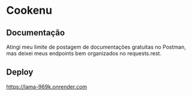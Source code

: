 # Cookenu

## Documentação
Atingi meu limite de postagem de documentações gratuitas no Postman, mas deixei meus endpoints bem organizados no requests.rest.

## Deploy
https://lama-969k.onrender.com
